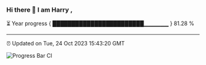 ### Hi there 👋 I am Harry , 

⏳ Year progress { ████████████████████████▁▁▁▁▁▁ } 81.28 %

---

⏰ Updated on Tue, 24 Oct 2023 15:43:20 GMT

![Progress Bar CI](https://github.com/duykhang68/duykhang68/workflows/Progress%20Bar%20CI/badge.svg)
